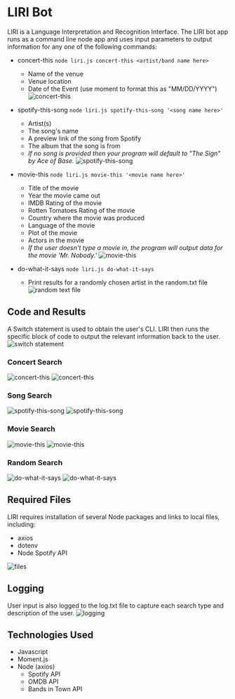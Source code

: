 # LIRI Bot

LIRI is a Language Interpretation and Recognition Interface.  The LIRI bot app runs as a command line node app and uses input parameters to output information for any _one_ of the following commands:
* concert-this  `node liri.js concert-this <artist/band name here>`
  * Name of the venue
  * Venue location
  * Date of the Event (use moment to format this as "MM/DD/YYYY")
  ![concert-this](https://github.com/stellie82/liri-node-app/screenshots/concert-this.png)
  
* spotify-this-song  `node liri.js spotify-this-song '<song name here>'`
  * Artist(s)
  * The song's name
  * A preview link of the song from Spotify
  * The album that the song is from
  * _If no song is provided then your program will default to "The Sign" by Ace of Base._
  ![spotify-this-song](https://github.com/stellie82/liri-node-app/screenshots/spotify-this-song.png)
  
* movie-this  `node liri.js movie-this '<movie name here>'`
  * Title of the movie
  * Year the movie came out
  * IMDB Rating of the movie
  * Rotten Tomatoes Rating of the movie  
  * Country where the movie was produced
  * Language of the movie
  * Plot of the movie
  * Actors in the movie
  * _If the user doesn't type a movie in, the program will output data for the movie 'Mr. Nobody.'_
  ![movie-this](https://github.com/stellie82/liri-node-app/screenshots/movie-this.png)
  
* do-what-it-says  `node liri.js do-what-it-says`
  * Print results for a randomly chosen artist in the random.txt file
  ![random text file](https://github.com/stellie82/liri-node-app/screenshots/random.png)
  
## Code and Results

A Switch statement is used to obtain the user's CLI.  LIRI then runs the specific block of code to output the relevant information back to the user.
![switch statement](https://github.com/stellie82/liri-node-app/screenshots/switch.png)

### Concert Search
![concert-this](https://github.com/stellie82/liri-node-app/screenshots/concertSearch.png)
![concert-this](https://github.com/stellie82/liri-node-app/screenshots/concert-this-results.png)

### Song Search
![spotify-this-song](https://github.com/stellie82/liri-node-app/screenshots/songSearch.png)
![spotify-this-song](https://github.com/stellie82/liri-node-app/screenshots/spotify-this-song-results.png)

### Movie Search
![movie-this](https://github.com/stellie82/liri-node-app/screenshots/movieSearch.png)
![movie-this](https://github.com/stellie82/liri-node-app/screenshots/movie-this-results.png)

### Random Search
![do-what-it-says](https://github.com/stellie82/liri-node-app/screenshots/doWhatItSays.png)
![do-what-it-says](https://github.com/stellie82/liri-node-app/screenshots/do-what-it-says.png)

## Required Files

LIRI requires installation of several Node packages and links to local files, including:
* axios
* dotenv
* Node Spotify API

![files](https://github.com/stellie82/liri-node-app/screenshots/files.png)

## Logging

User input is also logged to the log.txt file to capture each search type and description of the user.
![logging](https://github.com/stellie82/liri-node-app/screenshots/logging.png)

## Technologies Used
* Javascript
* Moment.js
* Node (axios)
  * Spotify API
  * OMDB API
  * Bands in Town API

